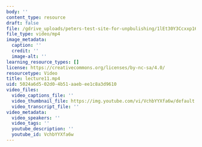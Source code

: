 ```yaml
---
body: ''
content_type: resource
draft: false
file: /gdrive_uploads/peters-test-site-for-unpbulishing/1lEt30Y3Ccxxp16mzA7v8Vcblk3oTWDm9/lecture11.mp4
file_type: video/mp4
image_metadata:
  caption: ''
  credit: ''
  image-alt: ''
learning_resource_types: []
license: https://creativecommons.org/licenses/by-nc-sa/4.0/
resourcetype: Video
title: lecture11.mp4
uid: 5024a6d5-02d0-4b51-aaeb-ee1c8a3d9610
video_files:
  video_captions_file: ''
  video_thumbnail_file: https://img.youtube.com/vi/VchbYYXfa6w/default.jpg
  video_transcript_file: ''
video_metadata:
  video_speakers: ''
  video_tags: ''
  youtube_description: ''
  youtube_id: VchbYYXfa6w
---
```

